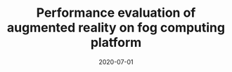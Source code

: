 ---
title: "Performance evaluation of augmented reality on fog computing platform"
collection: publications
permalink: /publication/2020-07-01-performance-evaluation-of-augmented-reality-on-fog-computing-platform
excerpt: 'This article evaluates the performance of augmented reality applications on a fog computing platform, addressing key metrics and performance indicators in the context of distributed computing.'
date: 2020-07-01
venue: 'International Journal of Computer Science and Trends and Technology'
slidesurl: ''  # Add URL if slides or presentation materials are available
paperurl: 'https://www.researchgate.net/profile/Kinan-Abbas/publication/342130548_Performance_Evaluation_of_Augmented_Reality_on_Fog_Computing_Platform/links/5ee3897492851ce9e7dce0b0/Performance-Evaluation-of-Augmented-Reality-on-Fog-Computation-Platform.pdf'
citation: 'Abbas, Kinan Nabeh, and Ahmad, Ahmad Saker. (2020). &quot;Performance evaluation of augmented reality on fog computing platform.&quot; <i>International Journal of Computer Science and Trends and Technology</i>, 8(3), pp. 57-63. Available at: https://www.researchgate.net/profile/Kinan-Abbas/publication/342130548_Performance_Evaluation_of_Augmented_Reality_on_Fog_Computing_Platform/links/5ee3897492851ce9e7dce0b0/Performance-Evaluation-of-Augmented-Reality-on-Fog-Computing-Platform.pdf.'
---